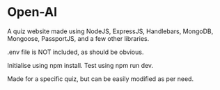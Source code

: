 # Open-AI
A quiz website made using NodeJS, ExpressJS, Handlebars, MongoDB, Mongoose, PassportJS, and a few other libraries.

.env file is NOT included, as should be obvious.

Initialise using npm install. Test using npm run dev.

Made for a specific quiz, but can be easily modified as per need.
